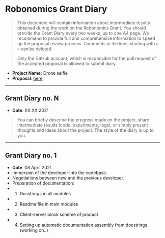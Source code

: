 # Robonomics Grant Diary

> This document will contain information about intermediate results obtained during the work on the Robonomics Grant. You should provide the Grant Diary every two weeks, up to one A4 page. We recommend to provide full and comprehensive information to speed up the proposal review process. Comments in the lines starting with a `>` can be deleted. 

> Only the GitHub account, which is responsible for the pull request of the accepted proposal is allowed to submit diary.

* **Project Name:** Drone selfie
* **Proposal**: [here](https://github.com/airalab/robonomics-grant-program/tree/main/proposals/ds.md)

---

## Grant Diary no. N

* **Date**: XX.XX.2021

> You can briefly describe the progress made on the project, share intermediate results (code, experiments, logs), or simply present thoughts and ideas about the project. The style of the diary is up to you. 

---

## Grant Diary no. 1

* **Date**: 08 April 2021
* Immersion of the developer into the codebase. 
* Negotiations between new and the previous developer. 
* Preparation of documentation:
* 1. Docstrings in all modules
* 2. Readme file in main modules
* 3. Client-server block scheme of product
* 4. Setting up automatic documentation assembly from docstrings (working on..)
